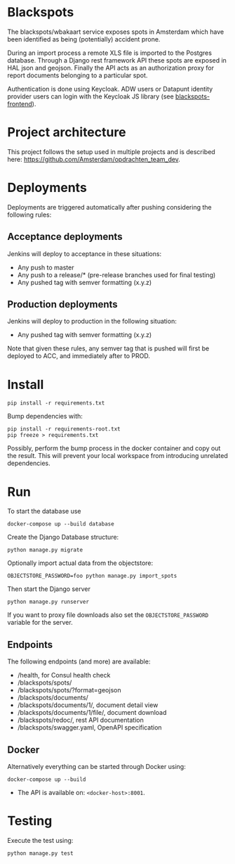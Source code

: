 # Blackspots
The blackspots/wbakaart service exposes spots in Amsterdam which have been identified as being (potentially) accident prone.

During an import process a remote XLS file is imported to the Postgres database.
Through a Django rest framework API these spots are exposed in HAL json and geojson.
Finally the API acts as an authorization proxy for report documents belonging to a particular spot.

Authentication is done using Keycloak.
ADW users or Datapunt identity provider users can login with the Keycloak JS library (see [blackspots-frontend](https://github.com/Amsterdam/blackspots-frontend/)).

# Project architecture
This project follows the setup used in multiple projects and is described here: https://github.com/Amsterdam/opdrachten_team_dev.  

# Deployments

Deployments are triggered automatically after pushing considering the following rules:

## Acceptance deployments
Jenkins will deploy to acceptance in these situations:
- Any push to master
- Any push to a release/* (pre-release branches used for final testing)
- Any pushed tag with semver formatting (x.y.z)

## Production deployments
Jenkins will deploy to production in the following situation:
- Any pushed tag with semver formatting (x.y.z) 

Note that given these rules, any semver tag that is pushed will first be deployed to ACC,
and immediately after to PROD.


# Install

```
pip install -r requirements.txt
```

Bump dependencies with:

```
pip install -r requirements-root.txt
pip freeze > requirements.txt
```

Possibly, perform the bump process in the docker container and copy out the result.
This will prevent your local workspace from introducing unrelated dependencies.


# Run

To start the database use

```
docker-compose up --build database
```

Create the Django Database structure:

```
python manage.py migrate
```

Optionally import actual data from the objectstore:

```
OBJECTSTORE_PASSWORD=foo python manage.py import_spots
``` 

Then start the Django server

```
python manage.py runserver
```

If you want to proxy file downloads also set the `OBJECTSTORE_PASSWORD` variable for the server. 

## Endpoints

The following endpoints (and more) are available:
* /health, for Consul health check
* /blackspots/spots/
* /blackspots/spots/?format=geojson
* /blackspots/documents/
* /blackspots/documents/1/, document detail view
* /blackspots/documents/1/file/, document download
* /blackspots/redoc/, rest API documentation
* /blackspots/swagger.yaml, OpenAPI specification

## Docker

Alternatively everything can be started through Docker using:

```
docker-compose up --build
```

* The API is available on: `<docker-host>:8001`.


# Testing

Execute the test using:

```bash
python manage.py test
```
